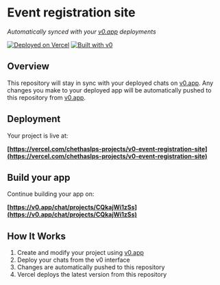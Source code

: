 # Event registration site

*Automatically synced with your [v0.app](https://v0.app) deployments*

[![Deployed on Vercel](https://img.shields.io/badge/Deployed%20on-Vercel-black?style=for-the-badge&logo=vercel)](https://vercel.com/chethaslps-projects/v0-event-registration-site)
[![Built with v0](https://img.shields.io/badge/Built%20with-v0.app-black?style=for-the-badge)](https://v0.app/chat/projects/CQkajWi1zSs)

## Overview

This repository will stay in sync with your deployed chats on [v0.app](https://v0.app).
Any changes you make to your deployed app will be automatically pushed to this repository from [v0.app](https://v0.app).

## Deployment

Your project is live at:

**[https://vercel.com/chethaslps-projects/v0-event-registration-site](https://vercel.com/chethaslps-projects/v0-event-registration-site)**

## Build your app

Continue building your app on:

**[https://v0.app/chat/projects/CQkajWi1zSs](https://v0.app/chat/projects/CQkajWi1zSs)**

## How It Works

1. Create and modify your project using [v0.app](https://v0.app)
2. Deploy your chats from the v0 interface
3. Changes are automatically pushed to this repository
4. Vercel deploys the latest version from this repository
